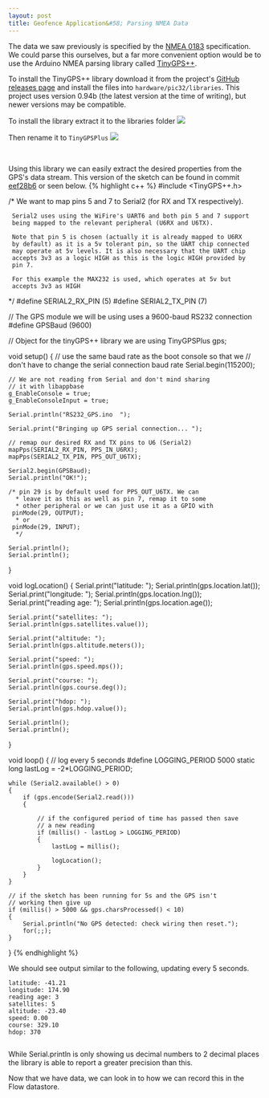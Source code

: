 ```yaml
---
layout: post
title: Geofence Application&#58; Parsing NMEA Data 
---
```


The data we saw previously is specified by the [NMEA 0183](http://en.wikipedia.org/wiki/NMEA_0183) specification.
We could parse this ourselves, but a far more convenient option would be to use the Arduino NMEA parsing library called [TinyGPS++](http://arduiniana.org/libraries/tinygpsplus/).


To install the TinyGPS++ library download it from the project's [GitHub releases page](https://github.com/mikalhart/TinyGPSPlus/releases) and install the files into `hardware/pic32/libraries`. This project uses version 0.94b (the latest version at the time of writing), but newer versions may be compatible.

To install the library extract it to the libraries folder
![](/flow-on-arduino/images/install_1.png)

Then rename it to 
`TinyGPSPlus`
![](/flow-on-arduino/images/install_2.png)

<br>

Using this library we can easily extract the desired properties from the GPS's data stream.
This version of the sketch can be found in commit [eef28b6](https://github.com/FlowCloud/geofence/tree/eef28b60d29bd5487830692a8f1fd11dc2ff5457) or seen below.
{% highlight c++ %}
#include <TinyGPS++.h>

  /* We want to map pins 5 and 7 to Serial2 (for RX and TX 
  	  respectively).

     Serial2 uses using the WiFire's UART6 and both pin 5 and 7 support
     being mapped to the relevant peripheral (U6RX and U6TX).

     Note that pin 5 is chosen (actually it is already mapped to U6RX 
     by default) as it is a 5v tolerant pin, so the UART chip connected
     may operate at 5v levels. It is also necessary that the UART chip
     accepts 3v3 as a logic HIGH as this is the logic HIGH provided by
     pin 7.

     For this example the MAX232 is used, which operates at 5v but 
     accepts 3v3 as HIGH 
   */
#define SERIAL2_RX_PIN (5)
#define SERIAL2_TX_PIN (7)

// The GPS module we will be using uses a 9600-baud RS232 connection
#define GPSBaud (9600)

// Object for the tinyGPS++ library we are using
TinyGPSPlus gps;

void setup()
{
	// use the same baud rate as the boot console so that we 
    // don't have to change the serial connection baud rate
    Serial.begin(115200);

    // We are not reading from Serial and don't mind sharing
    // it with libappbase
    g_EnableConsole = true;
    g_EnableConsoleInput = true;

    Serial.println("RS232_GPS.ino  ");

    Serial.print("Bringing up GPS serial connection... ");  

    // remap our desired RX and TX pins to U6 (Serial2)
    mapPps(SERIAL2_RX_PIN, PPS_IN_U6RX);
    mapPps(SERIAL2_TX_PIN, PPS_OUT_U6TX);
    
    Serial2.begin(GPSBaud);
    Serial.println("OK!");

	/* pin 29 is by default used for PPS_OUT_U6TX. We can 
	  * leave it as this as well as pin 7, remap it to some 
	  * other peripheral or we can just use it as a GPIO with
	 pinMode(29, OUTPUT);
	  * or 
	 pinMode(29, INPUT);
	  */

	Serial.println();
	Serial.println();
}

void logLocation()
{
	Serial.print("latitude: ");
	Serial.println(gps.location.lat());
	Serial.print("longitude: ");
	Serial.println(gps.location.lng());
	Serial.print("reading age: ");
	Serial.println(gps.location.age());

	Serial.print("satellites: ");
	Serial.println(gps.satellites.value());

	Serial.print("altitude: ");
	Serial.println(gps.altitude.meters());

	Serial.print("speed: ");
	Serial.println(gps.speed.mps());

	Serial.print("course: ");
	Serial.println(gps.course.deg());

	Serial.print("hdop: ");
	Serial.println(gps.hdop.value());

	Serial.println();
	Serial.println();
}

void loop()
{
	// log every 5 seconds
	#define LOGGING_PERIOD 5000
	static long lastLog = -2*LOGGING_PERIOD;

	while (Serial2.available() > 0)
	{
		if (gps.encode(Serial2.read()))
		{

			// if the configured period of time has passed then save
			// a new reading
			if (millis() - lastLog > LOGGING_PERIOD)
			{
				lastLog = millis();

				logLocation();
			}
		}
	}

	// if the sketch has been running for 5s and the GPS isn't
	// working then give up
	if (millis() > 5000 && gps.charsProcessed() < 10)
	{
		Serial.println("No GPS detected: check wiring then reset.");
		for(;;);
	}

}
{% endhighlight %}

We should see output similar to the following, updating every 5 seconds.

```
latitude: -41.21
longitude: 174.90
reading age: 3
satellites: 5
altitude: -23.40
speed: 0.00
course: 329.10
hdop: 370


```

While Serial.println is only showing us decimal numbers to 2 decimal places the library is able to report a greater precision than this.

Now that we have data, we can look in to how we can record this in the Flow datastore.